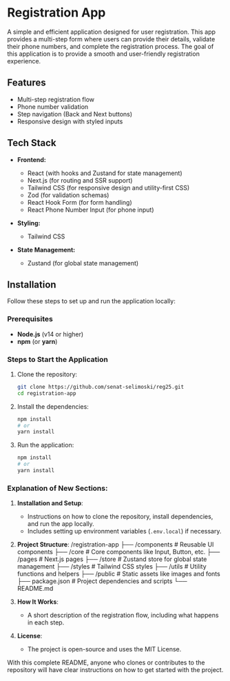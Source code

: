 # Registration App

A simple and efficient application designed for user registration. This app provides a multi-step form where users can provide their details, validate their phone numbers, and complete the registration process. The goal of this application is to provide a smooth and user-friendly registration experience.

## Features
- Multi-step registration flow
- Phone number validation
- Step navigation (Back and Next buttons)
- Responsive design with styled inputs

## Tech Stack
- **Frontend:** 
  - React (with hooks and Zustand for state management)
  - Next.js (for routing and SSR support)
  - Tailwind CSS (for responsive design and utility-first CSS)
  - Zod (for validation schemas)
  - React Hook Form (for form handling)
  - React Phone Number Input (for phone input)
  
- **Styling:** 
  - Tailwind CSS

- **State Management:** 
  - Zustand (for global state management)

## Installation

Follow these steps to set up and run the application locally:

### Prerequisites
- **Node.js** (v14 or higher)
- **npm** (or **yarn**)

### Steps to Start the Application

1. Clone the repository:

   ```bash
   git clone https://github.com/senat-selimoski/reg25.git
   cd registration-app

2. Install the dependencies:

   ```bash
   npm install
   # or
   yarn install

3. Run the application:

   ```bash
   npm install
   # or
   yarn install


### Explanation of New Sections:
1. **Installation and Setup**:
   - Instructions on how to clone the repository, install dependencies, and run the app locally.
   - Includes setting up environment variables (`.env.local`) if necessary.
   
2. **Project Structure**:
   /registration-app
            ├── /components          # Reusable UI components
            ├── /core                # Core components like Input, Button, etc.
            ├── /pages               # Next.js pages
            ├── /store               # Zustand store for global state management
            ├── /styles              # Tailwind CSS styles
            ├── /utils               # Utility functions and helpers
            ├── /public              # Static assets like images and fonts
            ├── package.json         # Project dependencies and scripts
            └── README.md  

3. **How It Works**:
   - A short description of the registration flow, including what happens in each step.

5. **License**:
   - The project is open-source and uses the MIT License.

With this complete README, anyone who clones or contributes to the repository will have clear instructions on how to get started with the project.
